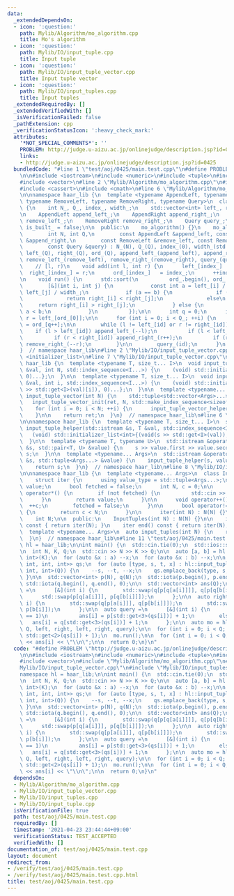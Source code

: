 ```yaml
---
data:
  _extendedDependsOn:
  - icon: ':question:'
    path: Mylib/Algorithm/mo_algorithm.cpp
    title: Mo's algorithm
  - icon: ':question:'
    path: Mylib/IO/input_tuple.cpp
    title: Input tuple
  - icon: ':question:'
    path: Mylib/IO/input_tuple_vector.cpp
    title: Input tuple vector
  - icon: ':question:'
    path: Mylib/IO/input_tuples.cpp
    title: Input tuples
  _extendedRequiredBy: []
  _extendedVerifiedWith: []
  _isVerificationFailed: false
  _pathExtension: cpp
  _verificationStatusIcon: ':heavy_check_mark:'
  attributes:
    '*NOT_SPECIAL_COMMENTS*': ''
    PROBLEM: http://judge.u-aizu.ac.jp/onlinejudge/description.jsp?id=0425
    links:
    - http://judge.u-aizu.ac.jp/onlinejudge/description.jsp?id=0425
  bundledCode: "#line 1 \"test/aoj/0425/main.test.cpp\"\n#define PROBLEM \"http://judge.u-aizu.ac.jp/onlinejudge/description.jsp?id=0425\"\
    \n\n#include <iostream>\n#include <numeric>\n#include <tuple>\n#include <utility>\n\
    #include <vector>\n#line 2 \"Mylib/Algorithm/mo_algorithm.cpp\"\n#include <algorithm>\n\
    #include <cassert>\n#include <cmath>\n#line 6 \"Mylib/Algorithm/mo_algorithm.cpp\"\
    \n\nnamespace haar_lib {\n  template <typename AppendLeft, typename AppendRight,\
    \ typename RemoveLeft, typename RemoveRight, typename Query>\n  class mo_algorithm\
    \ {\n    int N_, Q_, index_, width_;\n    std::vector<int> left_, right_, ord_;\n\
    \n    AppendLeft append_left_;\n    AppendRight append_right_;\n    RemoveLeft\
    \ remove_left_;\n    RemoveRight remove_right_;\n    Query query_;\n\n    bool\
    \ is_built_ = false;\n\n  public:\n    mo_algorithm() {}\n    mo_algorithm(\n\
    \        int N, int Q,\n        const AppendLeft &append_left, const AppendRight\
    \ &append_right,\n        const RemoveLeft &remove_left, const RemoveRight &remove_right,\n\
    \        const Query &query) : N_(N), Q_(Q), index_(0), width_(std::sqrt(N)),\
    \ left_(Q), right_(Q), ord_(Q), append_left_(append_left), append_right_(append_right),\
    \ remove_left_(remove_left), remove_right_(remove_right), query_(query) {}\n\n\
    \    // [l, r)\n    void add(int l, int r) {\n      left_[index_]  = l;\n    \
    \  right_[index_] = r;\n      ord_[index_]   = index_;\n      ++index_;\n    }\n\
    \n    void run() {\n      std::sort(\n          ord_.begin(), ord_.end(),\n  \
    \        [&](int i, int j) {\n            const int a = left_[i] / width_, b =\
    \ left_[j] / width_;\n            if (a == b) {\n              if (a & 1)\n  \
    \              return right_[i] < right_[j];\n              else\n           \
    \     return right_[i] > right_[j];\n            } else {\n              return\
    \ a < b;\n            }\n          });\n\n      int q = 0;\n      int l = left_[ord_[0]],\
    \ r = left_[ord_[0]];\n\n      for (int i = 0; i < Q_; ++i) {\n        int id\
    \ = ord_[q++];\n\n        while (l != left_[id] or r != right_[id]) {\n      \
    \    if (l > left_[id]) append_left_(--l);\n          if (l < left_[id]) remove_left_(l++);\n\
    \          if (r < right_[id]) append_right_(r++);\n          if (r > right_[id])\
    \ remove_right_(--r);\n        }\n\n        query_(id);\n      }\n    }\n  };\n\
    }  // namespace haar_lib\n#line 2 \"Mylib/IO/input_tuple_vector.cpp\"\n#include\
    \ <initializer_list>\n#line 7 \"Mylib/IO/input_tuple_vector.cpp\"\n\nnamespace\
    \ haar_lib {\n  template <typename T, size_t... I>\n  void input_tuple_vector_init(T\
    \ &val, int N, std::index_sequence<I...>) {\n    (void) std::initializer_list<int>{(void(std::get<I>(val).resize(N)),\
    \ 0)...};\n  }\n\n  template <typename T, size_t... I>\n  void input_tuple_vector_helper(T\
    \ &val, int i, std::index_sequence<I...>) {\n    (void) std::initializer_list<int>{(void(std::cin\
    \ >> std::get<I>(val)[i]), 0)...};\n  }\n\n  template <typename... Args>\n  auto\
    \ input_tuple_vector(int N) {\n    std::tuple<std::vector<Args>...> ret;\n\n \
    \   input_tuple_vector_init(ret, N, std::make_index_sequence<sizeof...(Args)>());\n\
    \    for (int i = 0; i < N; ++i) {\n      input_tuple_vector_helper(ret, i, std::make_index_sequence<sizeof...(Args)>());\n\
    \    }\n\n    return ret;\n  }\n}  // namespace haar_lib\n#line 6 \"Mylib/IO/input_tuple.cpp\"\
    \n\nnamespace haar_lib {\n  template <typename T, size_t... I>\n  static void\
    \ input_tuple_helper(std::istream &s, T &val, std::index_sequence<I...>) {\n \
    \   (void) std::initializer_list<int>{(void(s >> std::get<I>(val)), 0)...};\n\
    \  }\n\n  template <typename T, typename U>\n  std::istream &operator>>(std::istream\
    \ &s, std::pair<T, U> &value) {\n    s >> value.first >> value.second;\n    return\
    \ s;\n  }\n\n  template <typename... Args>\n  std::istream &operator>>(std::istream\
    \ &s, std::tuple<Args...> &value) {\n    input_tuple_helper(s, value, std::make_index_sequence<sizeof...(Args)>());\n\
    \    return s;\n  }\n}  // namespace haar_lib\n#line 8 \"Mylib/IO/input_tuples.cpp\"\
    \n\nnamespace haar_lib {\n  template <typename... Args>\n  class InputTuples {\n\
    \    struct iter {\n      using value_type = std::tuple<Args...>;\n      value_type\
    \ value;\n      bool fetched = false;\n      int N, c = 0;\n\n      value_type\
    \ operator*() {\n        if (not fetched) {\n          std::cin >> value;\n  \
    \      }\n        return value;\n      }\n\n      void operator++() {\n      \
    \  ++c;\n        fetched = false;\n      }\n\n      bool operator!=(iter &) const\
    \ {\n        return c < N;\n      }\n\n      iter(int N) : N(N) {}\n    };\n\n\
    \    int N;\n\n  public:\n    InputTuples(int N) : N(N) {}\n\n    iter begin()\
    \ const { return iter(N); }\n    iter end() const { return iter(N); }\n  };\n\n\
    \  template <typename... Args>\n  auto input_tuples(int N) {\n    return InputTuples<Args...>(N);\n\
    \  }\n}  // namespace haar_lib\n#line 11 \"test/aoj/0425/main.test.cpp\"\n\nnamespace\
    \ hl = haar_lib;\n\nint main() {\n  std::cin.tie(0);\n  std::ios::sync_with_stdio(false);\n\
    \n  int N, K, Q;\n  std::cin >> N >> K >> Q;\n\n  auto [a, b] = hl::input_tuple_vector<int,\
    \ int>(K);\n  for (auto &x : a) --x;\n  for (auto &x : b) --x;\n\n  std::vector<std::tuple<int,\
    \ int, int, int>> qs;\n  for (auto [type, s, t, x] : hl::input_tuples<int, int,\
    \ int, int>(Q)) {\n    --s, --t, --x;\n    qs.emplace_back(type, s, t, x);\n \
    \ }\n\n  std::vector<int> p(N), q(N);\n  std::iota(p.begin(), p.end(), 0);\n \
    \ std::iota(q.begin(), q.end(), 0);\n\n  std::vector<int> ans(Q);\n\n  auto left\
    \ =\n      [&](int i) {\n        std::swap(q[p[q[a[i]]]], q[p[q[b[i]]]]);\n  \
    \      std::swap(p[q[a[i]]], p[q[b[i]]]);\n      };\n\n  auto right =\n      [&](int\
    \ i) {\n        std::swap(q[p[a[i]]], q[p[b[i]]]);\n        std::swap(p[a[i]],\
    \ p[b[i]]);\n      };\n\n  auto query =\n      [&](int i) {\n        if (std::get<0>(qs[i])\
    \ == 1)\n          ans[i] = p[std::get<3>(qs[i])] + 1;\n        else\n       \
    \   ans[i] = q[std::get<3>(qs[i])] + 1;\n      };\n\n  auto mo = hl::mo_algorithm(N,\
    \ Q, left, right, left, right, query);\n\n  for (int i = 0; i < Q; ++i) mo.add(std::get<1>(qs[i]),\
    \ std::get<2>(qs[i]) + 1);\n  mo.run();\n\n  for (int i = 0; i < Q; ++i) std::cout\
    \ << ans[i] << \"\\n\";\n\n  return 0;\n}\n"
  code: "#define PROBLEM \"http://judge.u-aizu.ac.jp/onlinejudge/description.jsp?id=0425\"\
    \n\n#include <iostream>\n#include <numeric>\n#include <tuple>\n#include <utility>\n\
    #include <vector>\n#include \"Mylib/Algorithm/mo_algorithm.cpp\"\n#include \"\
    Mylib/IO/input_tuple_vector.cpp\"\n#include \"Mylib/IO/input_tuples.cpp\"\n\n\
    namespace hl = haar_lib;\n\nint main() {\n  std::cin.tie(0);\n  std::ios::sync_with_stdio(false);\n\
    \n  int N, K, Q;\n  std::cin >> N >> K >> Q;\n\n  auto [a, b] = hl::input_tuple_vector<int,\
    \ int>(K);\n  for (auto &x : a) --x;\n  for (auto &x : b) --x;\n\n  std::vector<std::tuple<int,\
    \ int, int, int>> qs;\n  for (auto [type, s, t, x] : hl::input_tuples<int, int,\
    \ int, int>(Q)) {\n    --s, --t, --x;\n    qs.emplace_back(type, s, t, x);\n \
    \ }\n\n  std::vector<int> p(N), q(N);\n  std::iota(p.begin(), p.end(), 0);\n \
    \ std::iota(q.begin(), q.end(), 0);\n\n  std::vector<int> ans(Q);\n\n  auto left\
    \ =\n      [&](int i) {\n        std::swap(q[p[q[a[i]]]], q[p[q[b[i]]]]);\n  \
    \      std::swap(p[q[a[i]]], p[q[b[i]]]);\n      };\n\n  auto right =\n      [&](int\
    \ i) {\n        std::swap(q[p[a[i]]], q[p[b[i]]]);\n        std::swap(p[a[i]],\
    \ p[b[i]]);\n      };\n\n  auto query =\n      [&](int i) {\n        if (std::get<0>(qs[i])\
    \ == 1)\n          ans[i] = p[std::get<3>(qs[i])] + 1;\n        else\n       \
    \   ans[i] = q[std::get<3>(qs[i])] + 1;\n      };\n\n  auto mo = hl::mo_algorithm(N,\
    \ Q, left, right, left, right, query);\n\n  for (int i = 0; i < Q; ++i) mo.add(std::get<1>(qs[i]),\
    \ std::get<2>(qs[i]) + 1);\n  mo.run();\n\n  for (int i = 0; i < Q; ++i) std::cout\
    \ << ans[i] << \"\\n\";\n\n  return 0;\n}\n"
  dependsOn:
  - Mylib/Algorithm/mo_algorithm.cpp
  - Mylib/IO/input_tuple_vector.cpp
  - Mylib/IO/input_tuples.cpp
  - Mylib/IO/input_tuple.cpp
  isVerificationFile: true
  path: test/aoj/0425/main.test.cpp
  requiredBy: []
  timestamp: '2021-04-23 23:44:44+09:00'
  verificationStatus: TEST_ACCEPTED
  verifiedWith: []
documentation_of: test/aoj/0425/main.test.cpp
layout: document
redirect_from:
- /verify/test/aoj/0425/main.test.cpp
- /verify/test/aoj/0425/main.test.cpp.html
title: test/aoj/0425/main.test.cpp
---
```

